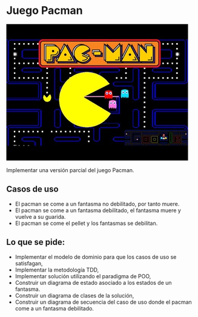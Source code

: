 # Juego Pacman

![pacman][imagen_pacman]

Implementar una versión parcial del juego Pacman. 

## Casos de uso

- El pacman se come a un fantasma no debilitado, por tanto muere.
- El pacman se come a un fantasma debilitado, el fantasma muere y vuelve a su guarida.
- El pacman se come el pellet y los fantasmas se debilitan.

## Lo que se pide:

- Implementar el modelo de dominio para que los casos de uso se satisfagan,
- Implementar la metodología TDD,
- Implementar solución utilizando el paradigma de POO,
- Construir un diagrama de estado asociado a los estados de un fantasma.
- Construir un diagrama de clases de la solución,
- Construir un diagrama de secuencia del caso de uso donde el pacman come a un fantasma debilitado.

[imagen_pacman]: media/images/pacman.jpg
